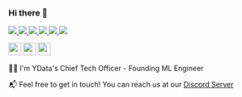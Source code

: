 ### Hi there 👋

<!-- LinkedIn-->
<a href="//www.linkedin.com/in/fabiana-clemente/">
    <img src="https://img.shields.io/badge/linkedin-%230077B5.svg?style=for-the-badge&logo=linkedin" />
</a>
<!-- Twitter-->
<a href="//twitter.com/fab_clemente">
    <img src="https://img.shields.io/badge/Twitter-1DA1F2?style=for-the-badge&logo=twitter&logoColor=white" />
</a>

<!-- Discord-->
<a href="https://discord.gg/mw7xjJ7b7s">
    <img src="https://img.shields.io/badge/Discord-7289DA?style=for-the-badge&logo=discord&logoColor=white" />
</a>
<!-- Youtube-->
<a href="https://www.youtube.com/channel/UC9kgR_2mkvnve73mTtAR6Jg">
    <img src="https://img.shields.io/badge/YouTube-FF0000?style=for-the-badge&logo=youtube&logoColor=white" />
</a>
<!-- YData Profiling-->
<a href="https://github.com/ydataai/ydata-profiling">
    <img src="https://img.shields.io/badge/ydata%20profiling-%23121011.svg?style=for-the-badge&logo=github&logoColor=white" />
</a>
<!-- YData SDK-->
<a href="https://github.com/ydataai/ydata-sdk">
    <img src="https://img.shields.io/badge/ydata-sdk?style=for-the-badge&logo=github&logoColor=white&label=ydata-sdk&color=black&link=https%3A%2F%2Fdocs.sdk.ydata.ai%2F"/>
</a>

<a href="https://www.linkedin.com/company/data-centric-ai-community/"><img height="25" src="https://assets.ydata.ai/external/ld.png"/></a>
<a href="https://twitter.com/YData_ai"><img height="25" src="https://assets.ydata.ai/external/tw.png"/></a>
<a href="https://ydata.ai"><img height="25" src="https://assets.ydata.ai/logo_notext_nbg.png"/></a>

<p></p>

👩‍🏫 I'm YData's Chief Tech Officer - Founding ML Engineer

📬 Feel free to get in touch! You can reach us at our [Discord Server](https://discord.gg/mw7xjJ7b7s)
